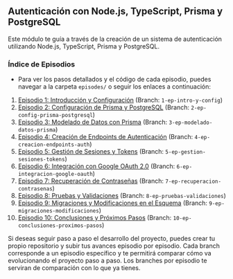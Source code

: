 ## Autenticación con Node.js, TypeScript, Prisma y PostgreSQL

Este módulo te guía a través de la creación de un sistema de autenticación utilizando Node.js, TypeScript, Prisma y PostgreSQL.

### Índice de Episodios

- Para ver los pasos detallados y el código de cada episodio, puedes navegar a la carpeta `episodes/` o seguir los enlaces a continuación:

1. [Episodio 1: Introducción y Configuración](./episodes/1-ep-intro-y-config.md) (Branch: `1-ep-intro-y-config`)
2. [Episodio 2: Configuración de Prisma y PostgreSQL](./episodes/2-ep-config-prisma-postgresql.md) (Branch: `2-ep-config-prisma-postgresql`)
3. [Episodio 3: Modelado de Datos con Prisma](./episodes/3-ep-modelado-datos-prisma.md) (Branch: `3-ep-modelado-datos-prisma`)
4. [Episodio 4: Creación de Endpoints de Autenticación](./episodes/4-ep-creacion-endpoints-auth.md) (Branch: `4-ep-creacion-endpoints-auth`)
5. [Episodio 5: Gestión de Sesiones y Tokens](./episodes/5-ep-gestion-sesiones-tokens.md) (Branch: `5-ep-gestion-sesiones-tokens`)
6. [Episodio 6: Integración con Google OAuth 2.0](./episodes/6-ep-integracion-google-oauth.md) (Branch: `6-ep-integracion-google-oauth`)
7. [Episodio 7: Recuperación de Contraseñas](./episodes/7-ep-recuperacion-contrasenas.md) (Branch: `7-ep-recuperacion-contrasenas`)
8. [Episodio 8: Pruebas y Validaciones](./episodes/8-ep-pruebas-validaciones.md) (Branch: `8-ep-pruebas-validaciones`)
9. [Episodio 9: Migraciones y Modificaciones en el Esquema](./episodes/9-ep-migraciones-modificaciones.md) (Branch: `9-ep-migraciones-modificaciones`)
10. [Episodio 10: Conclusiones y Próximos Pasos](./episodes/10-ep-conclusiones-proximos-pasos.md) (Branch: `10-ep-conclusiones-proximos-pasos`)

Si deseas seguir paso a paso el desarrollo del proyecto, puedes crear tu propio repositorio y subir tus avances episodio por episodio.
Cada branch corresponde a un episodio específico y te permitirá comparar cómo va evolucionando el proyecto paso a paso.
Los branches por episodio te serviran de comparación con lo que ya tienes.
